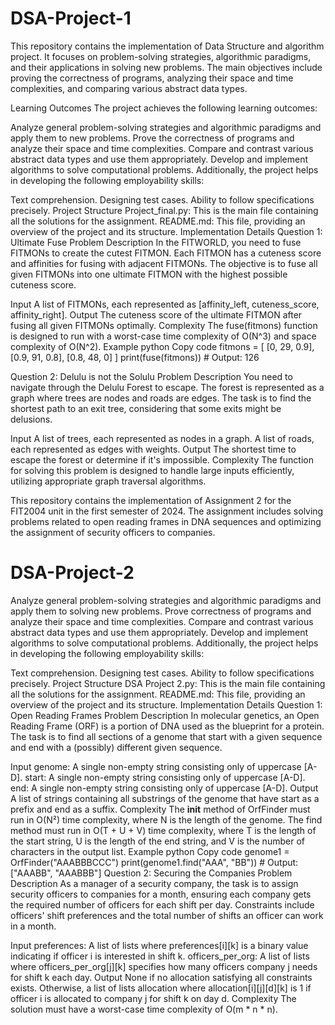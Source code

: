 # DSA-Project-1
This repository contains the implementation of Data Structure and algorithm project. It focuses on problem-solving strategies, algorithmic paradigms, and their applications in solving new problems. The main objectives include proving the correctness of programs, analyzing their space and time complexities, and comparing various abstract data types.

Learning Outcomes
The project achieves the following learning outcomes:

Analyze general problem-solving strategies and algorithmic paradigms and apply them to new problems.
Prove the correctness of programs and analyze their space and time complexities.
Compare and contrast various abstract data types and use them appropriately.
Develop and implement algorithms to solve computational problems.
Additionally, the project helps in developing the following employability skills:

Text comprehension.
Designing test cases.
Ability to follow specifications precisely.
Project Structure
Project_final.py: This is the main file containing all the solutions for the assignment.
README.md: This file, providing an overview of the project and its structure.
Implementation Details
Question 1: Ultimate Fuse
Problem Description
In the FITWORLD, you need to fuse FITMONs to create the cutest FITMON. Each FITMON has a cuteness score and affinities for fusing with adjacent FITMONs. The objective is to fuse all given FITMONs into one ultimate FITMON with the highest possible cuteness score.

Input
A list of FITMONs, each represented as [affinity_left, cuteness_score, affinity_right].
Output
The cuteness score of the ultimate FITMON after fusing all given FITMONs optimally.
Complexity
The fuse(fitmons) function is designed to run with a worst-case time complexity of O(N^3) and space complexity of O(N^2).
Example
python
Copy code
fitmons = [
    [0, 29, 0.9],
    [0.9, 91, 0.8],
    [0.8, 48, 0]
]
print(fuse(fitmons))  # Output: 126

Question 2: Delulu is not the Solulu
Problem Description
You need to navigate through the Delulu Forest to escape. The forest is represented as a graph where trees are nodes and roads are edges. The task is to find the shortest path to an exit tree, considering that some exits might be delusions.

Input
A list of trees, each represented as nodes in a graph.
A list of roads, each represented as edges with weights.
Output
The shortest time to escape the forest or determine if it's impossible.
Complexity
The function for solving this problem is designed to handle large inputs efficiently, utilizing appropriate graph traversal algorithms.

This repository contains the implementation of Assignment 2 for the FIT2004 unit in the first semester of 2024. The assignment includes solving problems related to open reading frames in DNA sequences and optimizing the assignment of security officers to companies.

# DSA-Project-2
Analyze general problem-solving strategies and algorithmic paradigms and apply them to solving new problems.
Prove correctness of programs and analyze their space and time complexities.
Compare and contrast various abstract data types and use them appropriately.
Develop and implement algorithms to solve computational problems.
Additionally, the project helps in developing the following employability skills:

Text comprehension.
Designing test cases.
Ability to follow specifications precisely.
Project Structure
DSA Project 2.py: This is the main file containing all the solutions for the assignment.
README.md: This file, providing an overview of the project and its structure.
Implementation Details
Question 1: Open Reading Frames
Problem Description
In molecular genetics, an Open Reading Frame (ORF) is a portion of DNA used as the blueprint for a protein. The task is to find all sections of a genome that start with a given sequence and end with a (possibly) different given sequence.

Input
genome: A single non-empty string consisting only of uppercase [A-D].
start: A single non-empty string consisting only of uppercase [A-D].
end: A single non-empty string consisting only of uppercase [A-D].
Output
A list of strings containing all substrings of the genome that have start as a prefix and end as a suffix.
Complexity
The __init__ method of OrfFinder must run in O(N²) time complexity, where N is the length of the genome.
The find method must run in O(T + U + V) time complexity, where T is the length of the start string, U is the length of the end string, and V is the number of characters in the output list.
Example
python
Copy code
genome1 = OrfFinder("AAABBBCCC")
print(genome1.find("AAA", "BB"))  # Output: ["AAABB", "AAABBB"]
Question 2: Securing the Companies
Problem Description
As a manager of a security company, the task is to assign security officers to companies for a month, ensuring each company gets the required number of officers for each shift per day. Constraints include officers' shift preferences and the total number of shifts an officer can work in a month.

Input
preferences: A list of lists where preferences[i][k] is a binary value indicating if officer i is interested in shift k.
officers_per_org: A list of lists where officers_per_org[j][k] specifies how many officers company j needs for shift k each day.
Output
None if no allocation satisfying all constraints exists.
Otherwise, a list of lists allocation where allocation[i][j][d][k] is 1 if officer i is allocated to company j for shift k on day d.
Complexity
The solution must have a worst-case time complexity of O(m * n * n).
